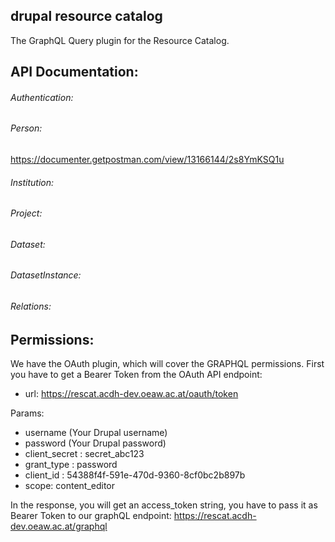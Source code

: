 ## drupal resource catalog
The GraphQL Query plugin for the Resource Catalog.

## API Documentation:

###### Authentication:

###### Person: 
https://documenter.getpostman.com/view/13166144/2s8YmKSQ1u

###### Institution:


###### Project:


###### Dataset:


###### DatasetInstance:

###### Relations:



## Permissions:

We have the OAuth plugin, which will cover the GRAPHQL permissions. First you have to get a Bearer Token from the OAuth API endpoint:

- url: https://rescat.acdh-dev.oeaw.ac.at/oauth/token

Params:
- username (Your Drupal username)
- password (Your Drupal password)
- client_secret : secret_abc123
- grant_type : password
- client_id : 54388f4f-591e-470d-9360-8cf0bc2b897b
- scope: content_editor

In the response, you will get an access_token string, you have to pass it as Bearer Token to our graphQL endpoint: https://rescat.acdh-dev.oeaw.ac.at/graphql

